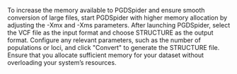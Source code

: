 To increase the memory available to PGDSpider and ensure smooth conversion of large files, start PGDSpider with higher memory allocation by adjusting the -Xmx and -Xms parameters. After launching PGDSpider, select the VCF file as the input format and choose STRUCTURE as the output format. Configure any relevant parameters, such as the number of populations or loci, and click "Convert" to generate the STRUCTURE file. Ensure that you allocate sufficient memory for your dataset without overloading your system’s resources.
